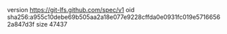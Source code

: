 version https://git-lfs.github.com/spec/v1
oid sha256:a955c10debe69b505aa2a18e077e9228cffda0e0931fc019e57166562a847d3f
size 47437

